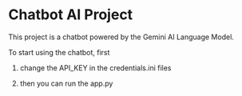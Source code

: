 # Chatbot AI Project

This project is a chatbot powered by the Gemini AI Language Model. 

To start using the chatbot, first
1. change the API_KEY in the credentials.ini files

2. then you can run the app.py 

